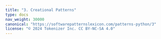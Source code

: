 ```yaml
---
title: "3. Creational Patterns"
type: docs
nav_weight: 30000
canonical: "https://softwarepatternslexicon.com/patterns-python/3"
license: "© 2024 Tokenizer Inc. CC BY-NC-SA 4.0"
---
```

